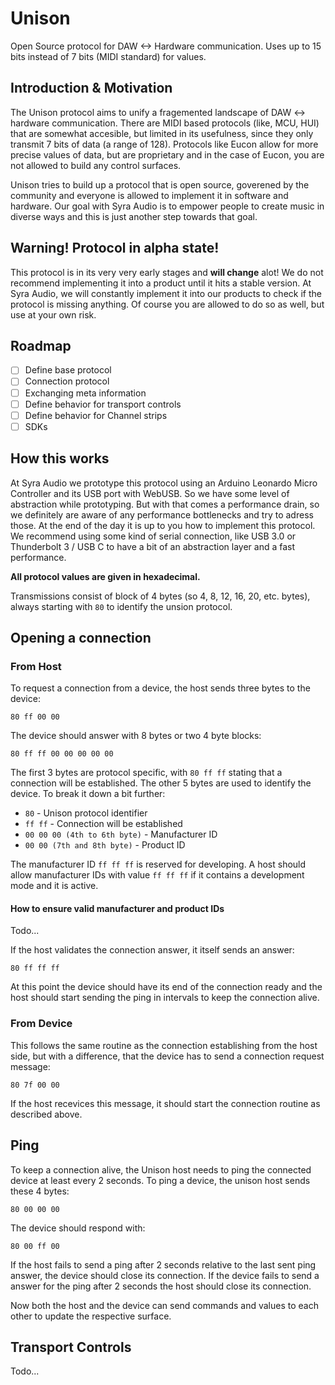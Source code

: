 # Unison
Open Source protocol for DAW <-> Hardware communication. Uses up to 15 bits instead of 7 bits (MIDI standard) for values.

## Introduction & Motivation
The Unison protocol aims to unify a fragemented landscape of DAW <-> hardware communication. There are MIDI based protocols (like, MCU, HUI) that are somewhat accesible, but limited in its usefulness, since they only transmit 7 bits of data (a range of 128). Protocols like Eucon allow for more precise values of data, but are proprietary and in the case of Eucon, you are not allowed to build any control surfaces.

Unison tries to build up a protocol that is open source, goverened by the community and everyone is allowed to implement it in software and hardware. Our goal with Syra Audio is to empower people to create music in diverse ways and this is just another step towards that goal.

## Warning! Protocol in alpha state!
This protocol is in its very very early stages and **will change** alot! We do not recommend implementing it into a product until it hits a stable version. At Syra Audio, we will constantly implement it into our products to check if the protocol is missing anything. Of course you are allowed to do so as well, but use at your own risk.

## Roadmap

- [ ] Define base protocol
- [ ] Connection protocol
- [ ] Exchanging meta information
- [ ] Define behavior for transport controls
- [ ] Define behavior for Channel strips
- [ ] SDKs

## How this works
At Syra Audio we prototype this protocol using an Arduino Leonardo Micro Controller and its USB port with WebUSB. So we have some level of abstraction while prototyping. But with that comes a performance drain, so we definitely are aware of any performance bottlenecks and try to adress those. At the end of the day it is up to you how to implement this protocol. We recommend using some kind of serial connection, like USB 3.0 or Thunderbolt 3 / USB C to have a bit of an abstraction layer and a fast performance.

**All protocol values are given in hexadecimal.**

Transmissions consist of block of 4 bytes (so 4, 8, 12, 16, 20, etc. bytes), always starting with `80` to identify the unsion protocol.

## Opening a connection

### From Host
To request a connection from a device, the host sends three bytes to the device:

`80 ff 00 00`

The device should answer with 8 bytes or two 4 byte blocks:

`80 ff ff 00 00 00 00 00`

The first 3 bytes are protocol specific, with `80 ff ff` stating that a connection will be established. The other 5 bytes are used to identify the device. To break it down a bit further:

* `80` - Unison protocol identifier
* `ff ff` - Connection will be established
* `00 00 00 (4th to 6th byte)` - Manufacturer ID
* `00 00 (7th and 8th byte)` - Product ID

The manufacturer ID `ff ff ff` is reserved for developing. A host should allow manufacturer IDs with value `ff ff ff` if it contains a development mode and it is active.

#### How to ensure valid manufacturer and product IDs

Todo...

If the host validates the connection answer, it itself sends an answer:

`80 ff ff ff`

At this point the device should have its end of the connection ready and the host should start sending the ping in intervals to keep the connection alive.

### From Device

This follows the same routine as the connection establishing from the host side, but with a difference, that the device has to send a connection request message:

`80 7f 00 00`

If the host recevices this message, it should start the connection routine as described above.

## Ping
To keep a connection alive, the Unison host needs to ping the connected device at least every 2 seconds. To ping a device, the unison host sends these 4 bytes:

`80 00 00 00`

The device should respond with:

`80 00 ff 00`

If the host fails to send a ping after 2 seconds relative to the last sent ping answer, the device should close its connection.
If the device fails to send a answer for the ping after 2 seconds the host should close its connection.

Now both the host and the device can send commands and values to each other to update the respective surface. 

## Transport Controls

Todo...
